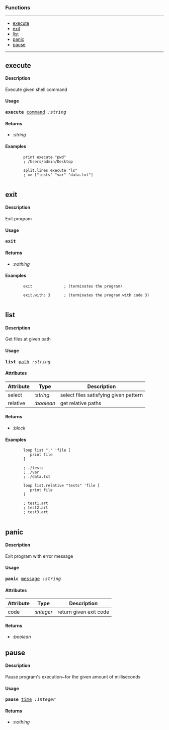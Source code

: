 ### Functions

---

<!--ts-->
   * [execute](#execute)
   * [exit](#exit)
   * [list](#list)
   * [panic](#panic)
   * [pause](#pause)
<!--te-->

---


## execute

#### Description

Execute given shell command

#### Usage

<pre>
<b>execute</b> <ins>command</ins> <i>:string</i>
</pre>

#### Returns

- *:string*

#### Examples

```red
        print execute "pwd"
        ; /Users/admin/Desktop
        
        split.lines execute "ls"
        ; => ["tests" "var" "data.txt"]
    
```

## exit

#### Description

Exit program

#### Usage

<pre>
<b>exit</b> 
</pre>

#### Returns

- *:nothing*

#### Examples

```red
        exit              ; (terminates the program)
        
        exit.with: 3      ; (terminates the program with code 3)
    
```

## list

#### Description

Get files at given path

#### Usage

<pre>
<b>list</b> <ins>path</ins> <i>:string</i>
</pre>
#### Attributes

|Attribute|Type|Description|
|---|---|---|
|select|<i>:string</i>|select files satisfying given pattern|
|relative|<i>:boolean</i>|get relative paths|

#### Returns

- *:block*

#### Examples

```red
        loop list "." 'file [
           print file
        ]
        
        ; ./tests
        ; ./var
        ; ./data.txt
        
        loop list.relative "tests" 'file [
           print file
        ]
        
        ; test1.art
        ; test2.art
        ; test3.art
    
```

## panic

#### Description

Exit program with error message

#### Usage

<pre>
<b>panic</b> <ins>message</ins> <i>:string</i>
</pre>
#### Attributes

|Attribute|Type|Description|
|---|---|---|
|code|<i>:integer</i>|return given exit code|

#### Returns

- *:boolean*


## pause

#### Description

Pause program's execution~for the given amount of milliseconds

#### Usage

<pre>
<b>pause</b> <ins>time</ins> <i>:integer</i>
</pre>

#### Returns

- *:nothing*
